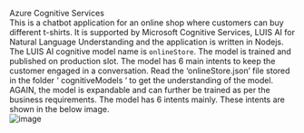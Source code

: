 Azure Cognitive Services <br>
This is a chatbot application for an online shop where customers can buy different t-shirts. It is supported by Microsoft Cognitive Services, LUIS AI for Natural Language Understanding and the application is written in Nodejs. <br>
The LUIS AI cognitive model name is ` onlineStore `. The model is trained and published on production slot. The model has 6 main intents to keep the customer engaged in a conversation. Read the ‘onlineStore.json’ file stored in the folder ‘ cognitiveModels ‘ to get the understanding of the model.<br>
AGAIN, the model is expandable and can further be trained as per the business requirements.
The model has 6 intents mainly. These intents are shown in the below image. <br>
![image](https://user-images.githubusercontent.com/32264134/179413467-e01da029-ac30-4770-a139-5d6b5af051f6.png)

